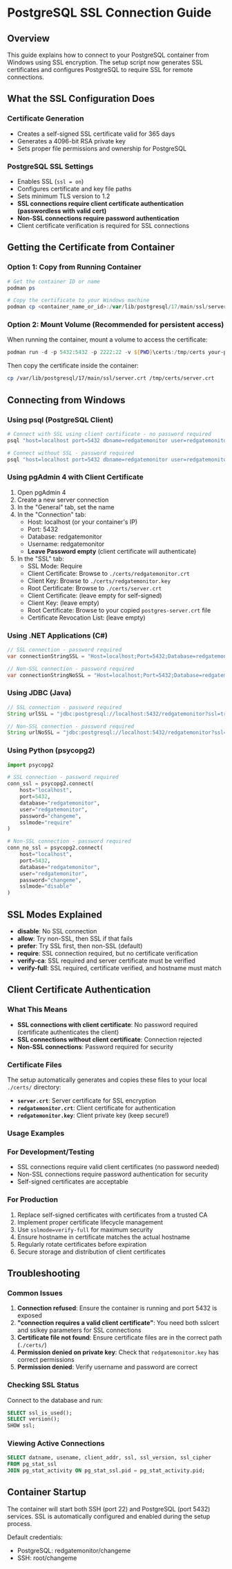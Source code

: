 # PostgreSQL SSL Connection Guide

## Overview
This guide explains how to connect to your PostgreSQL container from Windows using SSL encryption. The setup script now generates SSL certificates and configures PostgreSQL to require SSL for remote connections.

## What the SSL Configuration Does

### Certificate Generation
- Creates a self-signed SSL certificate valid for 365 days
- Generates a 4096-bit RSA private key
- Sets proper file permissions and ownership for PostgreSQL

### PostgreSQL SSL Settings
- Enables SSL (`ssl = on`)
- Configures certificate and key file paths
- Sets minimum TLS version to 1.2
- **SSL connections require client certificate authentication (passwordless with valid cert)**
- **Non-SSL connections require password authentication**
- Client certificate verification is required for SSL connections

## Getting the Certificate from Container

### Option 1: Copy from Running Container
```powershell
# Get the container ID or name
podman ps

# Copy the certificate to your Windows machine
podman cp <container_name_or_id>:/var/lib/postgresql/17/main/ssl/server.crt .\certs\server.crt
```

### Option 2: Mount Volume (Recommended for persistent access)
When running the container, mount a volume to access the certificate:
```powershell
podman run -d -p 5432:5432 -p 2222:22 -v ${PWD}\certs:/tmp/certs your-postgres-image
```

Then copy the certificate inside the container:
```bash
cp /var/lib/postgresql/17/main/ssl/server.crt /tmp/certs/server.crt
```

## Connecting from Windows

### Using psql (PostgreSQL Client)
```powershell
# Connect with SSL using client certificate - no password required
psql "host=localhost port=5432 dbname=redgatemonitor user=redgatemonitor sslmode=verify-full sslcert=./certs/redgatemonitor.crt sslkey=./certs/redgatemonitor.key sslrootcert=./certs/server.crt"

# Connect without SSL - password required
psql "host=localhost port=5432 dbname=redgatemonitor user=redgatemonitor password=changeme sslmode=disable"
```


### Using pgAdmin 4 with Client Certificate
1. Open pgAdmin 4
2. Create a new server connection
3. In the "General" tab, set the name
4. In the "Connection" tab:
   - Host: localhost (or your container's IP)
   - Port: 5432
   - Database: redgatemonitor
   - Username: redgatemonitor
   - **Leave Password empty** (client certificate will authenticate)
5. In the "SSL" tab:
   - SSL Mode: Require
   - Client Certificate: Browse to `./certs/redgatemonitor.crt`
   - Client Key: Browse to `./certs/redgatemonitor.key`
   - Root Certificate: Browse to `./certs/server.crt`
   - Client Certificate: (leave empty for self-signed)
   - Client Key: (leave empty)
   - Root Certificate: Browse to your copied `postgres-server.crt` file
   - Certificate Revocation List: (leave empty)

### Using .NET Applications (C#)
```csharp
// SSL connection - password required
var connectionStringSSL = "Host=localhost;Port=5432;Database=redgatemonitor;Username=redgatemonitor;Password=changeme;SSL Mode=Require;Trust Server Certificate=true";

// Non-SSL connection - password required
var connectionStringNoSSL = "Host=localhost;Port=5432;Database=redgatemonitor;Username=redgatemonitor;Password=changeme;SSL Mode=Disable";
```

### Using JDBC (Java)
```java
// SSL connection - password required
String urlSSL = "jdbc:postgresql://localhost:5432/redgatemonitor?ssl=true&sslfactory=org.postgresql.ssl.NonValidatingFactory&user=redgatemonitor&password=changeme";

// Non-SSL connection - password required
String urlNoSSL = "jdbc:postgresql://localhost:5432/redgatemonitor?ssl=false&user=redgatemonitor&password=changeme";
```

### Using Python (psycopg2)
```python
import psycopg2

# SSL connection - password required
conn_ssl = psycopg2.connect(
    host="localhost",
    port=5432,
    database="redgatemonitor",
    user="redgatemonitor",
    password="changeme",
    sslmode="require"
)

# Non-SSL connection - password required
conn_no_ssl = psycopg2.connect(
    host="localhost",
    port=5432,
    database="redgatemonitor",
    user="redgatemonitor",
    password="changeme",
    sslmode="disable"
)
```

## SSL Modes Explained

- **disable**: No SSL connection
- **allow**: Try non-SSL, then SSL if that fails
- **prefer**: Try SSL first, then non-SSL (default)
- **require**: SSL connection required, but no certificate verification
- **verify-ca**: SSL required and server certificate must be verified
- **verify-full**: SSL required, certificate verified, and hostname must match

## Client Certificate Authentication

### What This Means
- **SSL connections with client certificate**: No password required (certificate authenticates the client)
- **SSL connections without client certificate**: Connection rejected
- **Non-SSL connections**: Password required for security

### Certificate Files
The setup automatically generates and copies these files to your local `./certs/` directory:

- **`server.crt`**: Server certificate for SSL encryption
- **`redgatemonitor.crt`**: Client certificate for authentication
- **`redgatemonitor.key`**: Client private key (keep secure!)

### Usage Examples

### For Development/Testing
- SSL connections require valid client certificates (no password needed)
- Non-SSL connections require password authentication for security
- Self-signed certificates are acceptable

### For Production
1. Replace self-signed certificates with certificates from a trusted CA
2. Implement proper certificate lifecycle management
3. Use `sslmode=verify-full` for maximum security
4. Ensure hostname in certificate matches the actual hostname
5. Regularly rotate certificates before expiration
6. Secure storage and distribution of client certificates

## Troubleshooting

### Common Issues
1. **Connection refused**: Ensure the container is running and port 5432 is exposed
2. **"connection requires a valid client certificate"**: You need both sslcert and sslkey parameters for SSL connections
3. **Certificate file not found**: Ensure certificate files are in the correct path (`./certs/`)
4. **Permission denied on private key**: Check that `redgatemonitor.key` has correct permissions
4. **Permission denied**: Verify username and password are correct

### Checking SSL Status
Connect to the database and run:
```sql
SELECT ssl_is_used();
SELECT version();
SHOW ssl;
```

### Viewing Active Connections
```sql
SELECT datname, usename, client_addr, ssl, ssl_version, ssl_cipher 
FROM pg_stat_ssl 
JOIN pg_stat_activity ON pg_stat_ssl.pid = pg_stat_activity.pid;
```

## Container Startup
The container will start both SSH (port 22) and PostgreSQL (port 5432) services. SSL is automatically configured and enabled during the setup process.

Default credentials:
- PostgreSQL: redgatemonitor/changeme
- SSH: root/changeme
